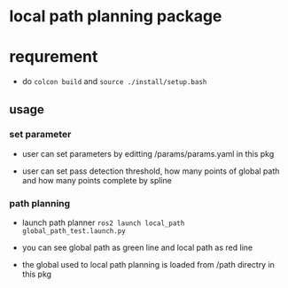 # local path planning package

# requrement
- do `colcon build` and `source ./install/setup.bash`

## usage
### set parameter
- user can set parameters by editting /params/params.yaml in this pkg

- user can set pass detection threshold, how many points of global path and how many points complete by spline

### path planning
- launch path planner `ros2 launch local_path global_path_test.launch.py`

- you can see global path as green line and local path as red line

- the global used to local path planning is loaded from /path directry in this pkg
